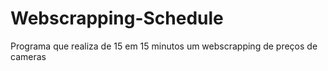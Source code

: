 # Webscrapping-Schedule

Programa que realiza de 15 em 15 minutos um webscrapping de preços de cameras
